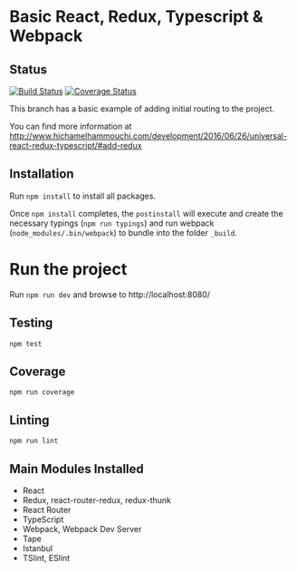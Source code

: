 # Basic React, Redux, Typescript & Webpack

## Status

[![Build Status](https://travis-ci.org/melxx001/redux-starter.svg?branch=5-add-redux)](https://travis-ci.org/melxx001/redux-starter) [![Coverage Status](https://coveralls.io/repos/github/melxx001/redux-starter/badge.svg?branch=5-add-redux)](https://coveralls.io/github/melxx001/redux-starter?branch=5-add-redux)

This branch has a basic example of adding initial routing to the project.

You can find more information at http://www.hichamelhammouchi.com/development/2016/06/26/universal-react-redux-typescript/#add-redux

## Installation

Run `npm install` to install all packages.

Once `npm install` completes, the `postinstall` will execute and create the necessary typings (`npm run typings`) and run webpack (`node_modules/.bin/webpack`) to bundle into the folder `_build`.

# Run the project

Run `npm run dev` and browse to http://localhost:8080/

## Testing

`npm test`

## Coverage

`npm run coverage`

## Linting

`npm run lint`

## Main Modules Installed

- React
- Redux, react-router-redux, redux-thunk
- React Router
- TypeScript
- Webpack, Webpack Dev Server
- Tape
- Istanbul
- TSlint, ESlint



